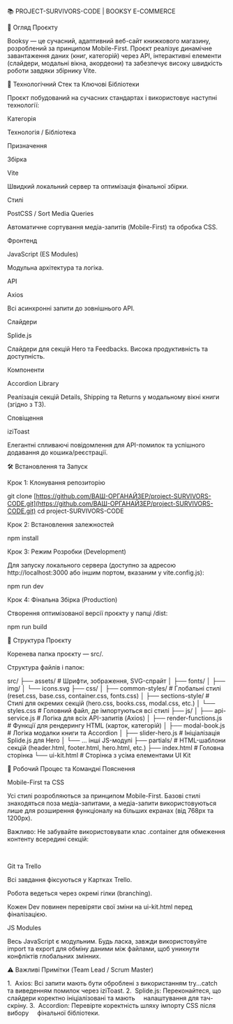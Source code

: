 📚 PROJECT-SURVIVORS-CODE | BOOKSY E-COMMERCE

📝 Огляд Проєкту

Booksy — це сучасний, адаптивний веб-сайт книжкового магазину, розроблений
за принципом Mobile-First. Проєкт реалізує динамічне завантаження даних
(книг, категорій) через API, інтерактивні елементи (слайдери, модальні вікна,
акордеони) та забезпечує високу швидкість роботи завдяки збірнику Vite.

🚀 Технологічний Стек та Ключові Бібліотеки

Проєкт побудований на сучасних стандартах і використовує наступні технології:

Категорія

Технологія / Бібліотека

Призначення

Збірка

Vite

Швидкий локальний сервер та оптимізація фінальної збірки.

Стилі

PostCSS / Sort Media Queries

Автоматичне сортування медіа-запитів (Mobile-First) та обробка CSS.

Фронтенд

JavaScript (ES Modules)

Модульна архітектура та логіка.

API

Axios

Всі асинхронні запити до зовнішнього API.

Слайдери

Splide.js

Слайдери для секцій Hero та Feedbacks. Висока продуктивність та доступність.

Компоненти

Accordion Library

Реалізація секцій Details, Shipping та Returns у модальному вікні книги (згідно з ТЗ).

Сповіщення

iziToast

Елегантні спливаючі повідомлення для API-помилок та успішного додавання до кошика/реєстрації.

🛠️ Встановлення та Запуск

Крок 1: Клонування репозиторію

git clone [https://github.com/ВАШ-ОРГАНАЙЗЕР/project-SURVIVORS-CODE.git](https://github.com/ВАШ-ОРГАНАЙЗЕР/project-SURVIVORS-CODE.git)
cd project-SURVIVORS-CODE


Крок 2: Встановлення залежностей

npm install


Крок 3: Режим Розробки (Development)

Для запуску локального сервера (доступно за адресою http://localhost:3000 або
іншим портом, вказаним у vite.config.js):

npm run dev


Крок 4: Фінальна Збірка (Production)

Створення оптимізованої версії проєкту у папці /dist:

npm run build


📂 Структура Проєкту

Коренева папка проєкту — src/.

Структура файлів і папок:

src/
├── assets/             # Шрифти, зображення, SVG-спрайт
│   ├── fonts/
│   ├── img/
│   └── icons.svg
├── css/
│   ├── common-styles/   # Глобальні стилі (reset.css, base.css, container.css, fonts.css)
│   ├── sections-style/  # Стилі для окремих секцій (hero.css, books.css, modal.css, etc.)
│   └── styles.css       # Головний файл, де імпортуються всі стилі
├── js/
│   ├── api-service.js   # Логіка для всіх API-запитів (Axios)
│   ├── render-functions.js # Функції для рендерингу HTML (карток, категорій)
│   ├── modal-book.js    # Логіка модалки книги та Accordion
│   ├── slider-hero.js   # Ініціалізація Splide.js для Hero
│   └── ... інші JS-модулі
├── partials/           # HTML-шаблони секцій (header.html, footer.html, hero.html, etc.)
├── index.html          # Головна сторінка
└── ui-kit.html         # Сторінка з усіма елементами UI Kit


🤝 Робочий Процес та Командні Пояснення

Mobile-First та CSS

Усі стилі розробляються за принципом Mobile-First. Базові стилі знаходяться
поза медіа-запитами, а медіа-запити використовуються лише для розширення
функціоналу на більших екранах (від 768px та 1200px).

Важливо: Не забувайте використовувати клас .container для обмеження
контенту всередині секцій:

<section class="section-name">
  <div class="container"></div>
</section>


Git та Trello

Всі завдання фіксуються у Картках Trello.

Робота ведеться через окремі гілки (branching).

Кожен Dev повинен перевіряти свої зміни на ui-kit.html перед
  фіналізацією.

JS Modules

Весь JavaScript є модульним. Будь ласка, завжди використовуйте import та
export для обміну даними між файлами, щоб уникнути конфліктів глобальних
змінних.

⚠️ Важливі Примітки (Team Lead / Scrum Master)

1.  Axios: Всі запити мають бути оброблені з використанням try...catch
    та виведенням помилок через iziToast.
2.  Splide.js: Переконайтеся, що слайдери коректно ініціалізовані та мають
    налаштування для тач-скріну.
3.  Accordion: Перевірте коректність шляху імпорту CSS після вибору
    фінальної бібліотеки.
